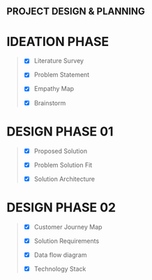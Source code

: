 ## PROJECT DESIGN & PLANNING

# IDEATION PHASE

> - [x] Literature Survey 
>  
> - [x] Problem Statement
> 
> - [x] Empathy Map
> 
> - [x] Brainstorm

# DESIGN PHASE 01

> - [x] Proposed Solution
>
> - [x] Problem Solution Fit
>
> - [X] Solution Architecture

# DESIGN PHASE 02

> - [x] Customer Journey Map 
>
> - [x] Solution Requirements
>
> - [x] Data flow diagram
>
> - [x] Technology Stack
